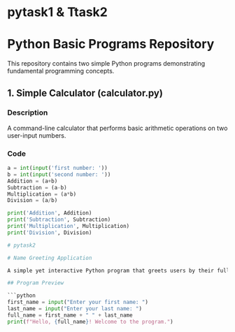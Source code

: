 # pytask1 & Ttask2
# Python Basic Programs Repository

This repository contains two simple Python programs demonstrating fundamental programming concepts.

## 1. Simple Calculator (calculator.py)

### Description
A command-line calculator that performs basic arithmetic operations on two user-input numbers.

### Code
```python
a = int(input('first number: '))
b = int(input('second number: '))
Addition = (a+b)
Subtraction = (a-b)
Multiplication = (a*b)
Division = (a/b)

print('Addition', Addition)
print('Subtraction', Subtraction)
print('Multiplication', Multiplication)
print('Division', Division)

# pytask2

# Name Greeting Application

A simple yet interactive Python program that greets users by their full name.

## Program Preview

```python
first_name = input("Enter your first name: ")
last_name = input("Enter your last name: ")
full_name = first_name + " " + last_name
print(f"Hello, {full_name}! Welcome to the program.")
